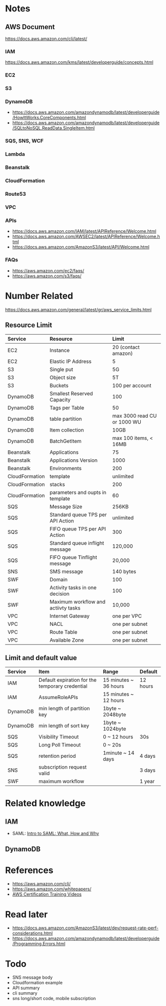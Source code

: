 # Notes
## AWS Document

https://docs.aws.amazon.com/cli/latest/

### IAM
https://docs.aws.amazon.com/kms/latest/developerguide/concepts.html


### EC2

### S3


### DynamoDB
* https://docs.aws.amazon.com/amazondynamodb/latest/developerguide/HowItWorks.CoreComponents.html
* https://docs.aws.amazon.com/amazondynamodb/latest/developerguide/SQLtoNoSQL.ReadData.SingleItem.html

### SQS, SNS, WCF


### Lambda

### Beanstalk

### CloudFormation

### Route53

### VPC

### APIs
* https://docs.aws.amazon.com/IAM/latest/APIReference/Welcome.html
* https://docs.aws.amazon.com/AWSEC2/latest/APIReference/Welcome.html
* https://docs.aws.amazon.com/AmazonS3/latest/API/Welcome.html


### FAQs
* https://aws.amazon.com/ec2/faqs/
* https://aws.amazon.com/s3/faqs/

# Number Related
https://docs.aws.amazon.com/general/latest/gr/aws_service_limits.html

## Resource Limit
| Service  |Resource   | Limit | 
| :--- | :-------------------------- | :------------------ |
| EC2  | Instance | 20 (contact amazon) |
| EC2  | Elastic IP Address | 5 |
| S3  | Single put| 5G |
| S3  | Object size | 5T |
| S3  | Buckets | 100 per account |
| DynamoDB  | Smallest Reserved Capacity | 100 |
| DynamoDB  | Tags per Table | 50 |
| DynamoDB  | table partition | max 3000 read CU or 1000 WU |
| DynamoDB | Item collection  |10GB |
| DynamoDB | BatchGetItem | max 100 items, < 16MB| 
| Beanstalk  | Applications | 75 |
| Beanstalk  | Applications Version | 1000 |
| Beanstalk  | Environments | 200 |
| CloudFormation  | template | unlimited |
| CloudFormation  | stacks  | 200 |
| CloudFormation  | parameters and oupts in template | 60 |
| SQS  | Message Size | 256KB |
| SQS  | Standard queue TPS per API Action| unlimited |
| SQS  | FIFO queue TPS per API Action| 300 |
| SQS  | Standard queue inflight message| 120,000  |
| SQS  | FIFO queue Tinflight message| 20,000 |
| SNS | SMS message | 140 bytes |  
| SWF | Domain | 100 |  
| SWF | Activity tasks in one decision | 100 |  
| SWF | Maximum workflow and actiivty tasks | 10,000 |  
| VPC | Internet Gateway | one per VPC|  
| VPC | NACL | one per subnet |  
| VPC | Route Table | one per subnet |  
| VPC | Available Zone | one per subnet |  

## Limit and default value
| Service  | Item   | Range | Default |
| :-------- | :-------| :-----  |:----- |
| IAM | Default expiration for the temporary credential | 15 minutes ~ 36 hours |12 hours |
| IAM | AssumeRoleAPIs | 15 minutes ~ 12 hours | |
| DynamoDB | min length of partition key | 1byte ~ 2048byte |  |
| DynamoDB | min length of sort key | 1byte ~ 1024byte |  |
| SQS | Visibility Timeout | 0 ~ 12 hours| 30s |
| SQS | Long Poll Timeout | 0 ~ 20s |  |
| SQS | retention period | 1minute ~ 14 days | 4 days |
| SNS | subscription request valid |  | 3 days |
| SWF | maximum workflow |  | 1 year |


# Related knowledge
## IAM
* SAML: [Intro to SAML: What, How and Why](https://www.youtube.com/watch?v=0fmNoqz6Urw)

## DynamoDB


# References

* https://aws.amazon.com/cli/
* https://aws.amazon.com/whitepapers/
* [AWS Certification Training Videos](https://www.youtube.com/watch?v=IT1X42D1KeA&list=PL9ooVrP1hQOFWxRJcGdCot7AgJu29SVV3)

# Read later
* https://docs.aws.amazon.com/AmazonS3/latest/dev/request-rate-perf-considerations.html
* https://docs.aws.amazon.com/amazondynamodb/latest/developerguide/Programming.Errors.html


# Todo
* SNS message body
* Cloudformation example
* API summary
* cli summary
* sns long/short code, mobile subscription
